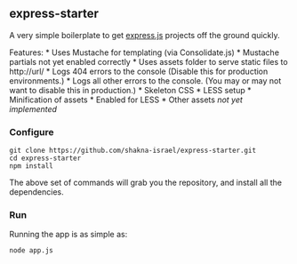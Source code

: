 ## express-starter

A very simple boilerplate to get [express.js](http://expressjs.com) projects off the ground quickly.

Features:
	* Uses Mustache for templating (via Consolidate.js)
		* Mustache partials not yet enabled correctly
	* Uses assets folder to serve static files to http://url/
	* Logs 404 errors to the console (Disable this for production environments.)
	* Logs all other errors to the console. (You may or may not want to disable this in production.)
	* Skeleton CSS
	* LESS setup
	* Minification of assets
		* Enabled for LESS
		* Other assets *not yet implemented*

### Configure

```
git clone https://github.com/shakna-israel/express-starter.git
cd express-starter
npm install
```

The above set of commands will grab you the repository, and install all the dependencies.

### Run

Running the app is as simple as:

```
node app.js
```
